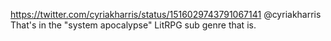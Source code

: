 https://twitter.com/cyriakharris/status/1516029743791067141 @cyriakharris That's in the "system apocalypse" LitRPG sub genre that is.